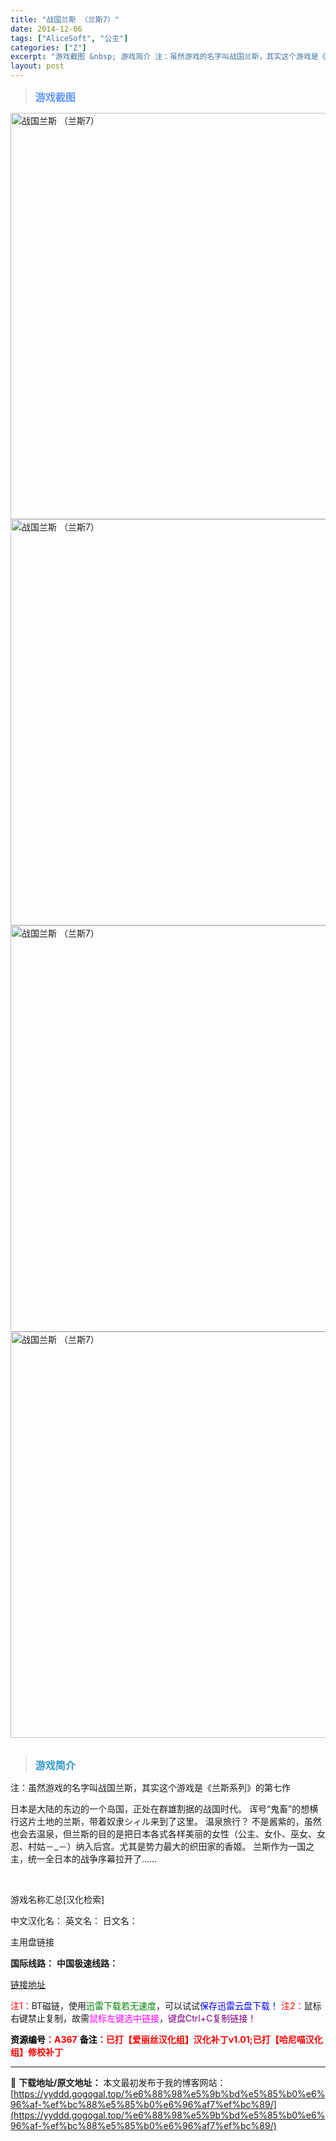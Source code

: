 ```yaml
---
title: "战国兰斯 （兰斯7）"
date: 2014-12-06
tags: ["AliceSoft", "公主"]
categories: ["Z"]
excerpt: "游戏截图 &nbsp; 游戏简介 注：虽然游戏的名字叫战国兰斯，其实这个游戏是《兰斯系列》的第七作 日本是大陆的东边的一个岛国，正处在群雄割据的战国时代。 诨号“鬼畜”的想横行这片土地的兰斯，带着奴隶シィル来到了这里。 温泉旅行？ 不是酱紫的，虽然也会去温泉，但兰斯的目的是把日本各式各样美丽的女性（&hellip;"
layout: post
---
```


<div>
<blockquote><b><span style="font-size: 12pt; color: #6699ff;">游戏截图</span></b></blockquote>
<div><img title="点击放大" src="https://yyddd.gogogal.top/wp-content/uploads/2025/04/20250430_6812052404093.webp" alt="战国兰斯 （兰斯7）" width="650" /></div>
<div><img title="点击放大" src="https://yyddd.gogogal.top/wp-content/uploads/2025/04/20250430_6812052607ac2.webp" alt="战国兰斯 （兰斯7）" width="650" /></div>
<div><img title="点击放大" src="https://yyddd.gogogal.top/wp-content/uploads/2025/04/20250430_681205279f15f.webp" alt="战国兰斯 （兰斯7）" width="650" /></div>
<div><img title="点击放大" src="https://yyddd.gogogal.top/wp-content/uploads/2025/04/20250430_68120529ba86c.webp" alt="战国兰斯 （兰斯7）" width="650" /></div>
&nbsp;
<blockquote><b><span style="font-size: 12pt; color: #3399cc;">游戏简介</span></b></blockquote>
<div>注：虽然游戏的名字叫战国兰斯，其实这个游戏是《兰斯系列》的第七作

日本是大陆的东边的一个岛国，正处在群雄割据的战国时代。
诨号“鬼畜”的想横行这片土地的兰斯，带着奴隶シィル来到了这里。
温泉旅行？
不是酱紫的，虽然也会去温泉，但兰斯的目的是把日本各式各样美丽的女性（公主、女仆、巫女、女忍、村姑－_－）纳入后宫。尤其是势力最大的织田家的香姬。
兰斯作为一国之主，统一全日本的战争序幕拉开了……</div>
&nbsp;

游戏名称汇总[汉化检索]

中文汉化名：
英文名：
日文名：
</div>
<div class="panel panel-primary">
<div class="panel-heading">主用盘链接</div>
<div class="panel-body">

<b>国际线路：</b>
<b>中国极速线路：</b>

<!--wechatfans start-->

<a href="https://pan.xunlei.com/s/VOT-SeHqVxQzSPYjb5eKT3ldA1?pwd=q4rq#">链接地址</a>

<!--wechatfans end-->
<span style="color: #ff0000;">注1：</span>BT磁链，使用<span style="color: #008000;">迅雷下载若无速度</span>，可以试试<span style="color: #0000ff;">保存迅雷云盘下载！</span>
<span style="color: #ff0000;">注2：</span>鼠标右键禁止复制，故需<span style="color: #ff00ff;">鼠标左键选中链接</span>，<span style="color: #800080;">键盘Ctrl+C复制链接！</span>

</div>
<div class="panel-footer"><span style="color: #ff0000;"><b><span style="color: #000000;">资源编号</span>：A367</b></span>
<span style="color: #ff0000;"><b><span style="color: #000000;">备注</span>：已打【爱丽丝汉化组】汉化补丁v1.01;已打【哈尼喵汉化组】修校补丁</b></span></div>
</div>

---
📖 **下载地址/原文地址：** 本文最初发布于我的博客网站：[https://yyddd.gogogal.top/%e6%88%98%e5%9b%bd%e5%85%b0%e6%96%af-%ef%bc%88%e5%85%b0%e6%96%af7%ef%bc%89/](https://yyddd.gogogal.top/%e6%88%98%e5%9b%bd%e5%85%b0%e6%96%af-%ef%bc%88%e5%85%b0%e6%96%af7%ef%bc%89/)
